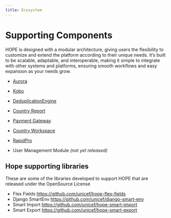 ```yaml
---
title: Ecosystem
---
```


# Supporting Components

HOPE is designed with a modular architecture, giving users the flexibility to customize
and extend the platform according to their unique needs.
It’s built to be scalable, adaptable, and interoperable, making it simple to integrate with other
systems and platforms, ensuring smooth workflows and easy expansion as your needs grow.


- [Aurora](aurora.md)

- [Kobo](kobo/index.md)

- [DeduplicationEngine](hde.md)

- [Country Report](cr.md)

- [Payment Gateway](pg.md)

- [Country Workspace](workspace.md)

- [RapidPro](rapidpro/index.md)

- User Management Module  _(not yet released)_



## Hope supporting libraries


These are some of the libraries developed to support HOPE that are released under the OpenSource License


- Flex Fields <https://github.com/unicef/hope-flex-fields>
- Django SmartEnv <https://github.com/unicef/django-smart-env>
- Smart Import <https://github.com/unicef/hope-smart-import>
- Smart Export <https://github.com/unicef/hope-smart-export>
